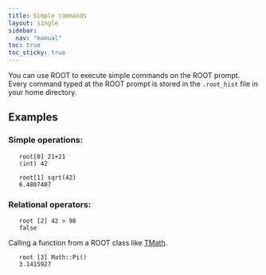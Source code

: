 ```yaml
---
title: Simple commands
layout: single
sidebar:
  nav: "manual"
toc: true
toc_sticky: true
---
```


You can use ROOT to execute simple commands on the ROOT prompt.
Every command typed at the ROOT prompt is stored in the `.root_hist` file in your home directory.

## Examples

### Simple operations:
```
   root[0] 21+21
   (int) 42
```
```
   root[1] sqrt(42)
   6.4807407
```
### Relational operators:
```
   root [2] 42 > 98
   false
```

Calling a function from a ROOT class like [TMath](https://root.cern/doc/master/namespaceTMath.html).
```
   root [3] Math::Pi()
   3.1415927
```